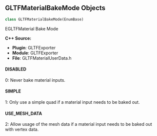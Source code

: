 ## GLTFMaterialBakeMode Objects

```python
class GLTFMaterialBakeMode(EnumBase)
```

EGLTFMaterial Bake Mode

**C++ Source:**

- **Plugin**: GLTFExporter
- **Module**: GLTFExporter
- **File**: GLTFMaterialUserData.h

<a id="unreal.GLTFMaterialBakeMode.DISABLED"></a>

#### DISABLED

0: Never bake material inputs.

<a id="unreal.GLTFMaterialBakeMode.SIMPLE"></a>

#### SIMPLE

1: Only use a simple quad if a material input needs to be baked out.

<a id="unreal.GLTFMaterialBakeMode.USE_MESH_DATA"></a>

#### USE_MESH_DATA

2: Allow usage of the mesh data if a material input needs to be baked out with vertex data.

<a id="unreal.GLTFMaterialPropertyGroup"></a>